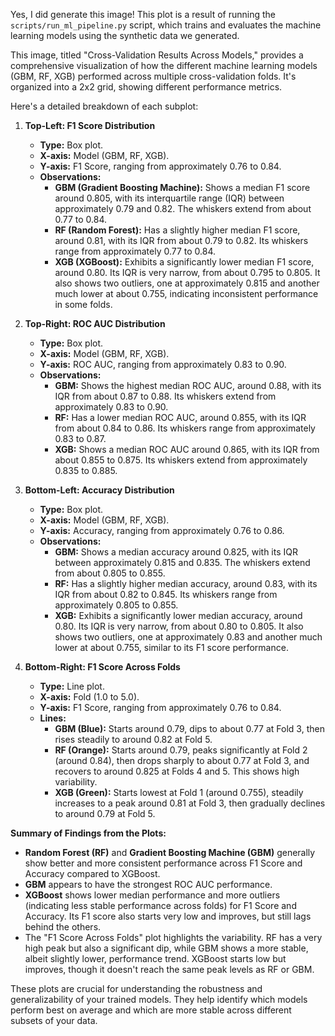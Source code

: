 Yes, I did generate this image! This plot is a result of running the `scripts/run_ml_pipeline.py` script, which trains and evaluates the machine learning models using the synthetic data we generated.

This image, titled "Cross-Validation Results Across Models," provides a comprehensive visualization of how the different machine learning models (GBM, RF, XGB) performed across multiple cross-validation folds. It's organized into a 2x2 grid, showing different performance metrics.

Here's a detailed breakdown of each subplot:

1.  **Top-Left: F1 Score Distribution**
    *   **Type:** Box plot.
    *   **X-axis:** Model (GBM, RF, XGB).
    *   **Y-axis:** F1 Score, ranging from approximately 0.76 to 0.84.
    *   **Observations:**
        *   **GBM (Gradient Boosting Machine):** Shows a median F1 score around 0.805, with its interquartile range (IQR) between approximately 0.79 and 0.82. The whiskers extend from about 0.77 to 0.84.
        *   **RF (Random Forest):** Has a slightly higher median F1 score, around 0.81, with its IQR from about 0.79 to 0.82. Its whiskers range from approximately 0.77 to 0.84.
        *   **XGB (XGBoost):** Exhibits a significantly lower median F1 score, around 0.80. Its IQR is very narrow, from about 0.795 to 0.805. It also shows two outliers, one at approximately 0.815 and another much lower at about 0.755, indicating inconsistent performance in some folds.

2.  **Top-Right: ROC AUC Distribution**
    *   **Type:** Box plot.
    *   **X-axis:** Model (GBM, RF, XGB).
    *   **Y-axis:** ROC AUC, ranging from approximately 0.83 to 0.90.
    *   **Observations:**
        *   **GBM:** Shows the highest median ROC AUC, around 0.88, with its IQR from about 0.87 to 0.88. Its whiskers extend from approximately 0.83 to 0.90.
        *   **RF:** Has a lower median ROC AUC, around 0.855, with its IQR from about 0.84 to 0.86. Its whiskers range from approximately 0.83 to 0.87.
        *   **XGB:** Shows a median ROC AUC around 0.865, with its IQR from about 0.855 to 0.875. Its whiskers extend from approximately 0.835 to 0.885.

3.  **Bottom-Left: Accuracy Distribution**
    *   **Type:** Box plot.
    *   **X-axis:** Model (GBM, RF, XGB).
    *   **Y-axis:** Accuracy, ranging from approximately 0.76 to 0.86.
    *   **Observations:**
        *   **GBM:** Shows a median accuracy around 0.825, with its IQR between approximately 0.815 and 0.835. The whiskers extend from about 0.805 to 0.855.
        *   **RF:** Has a slightly higher median accuracy, around 0.83, with its IQR from about 0.82 to 0.845. Its whiskers range from approximately 0.805 to 0.855.
        *   **XGB:** Exhibits a significantly lower median accuracy, around 0.80. Its IQR is very narrow, from about 0.80 to 0.805. It also shows two outliers, one at approximately 0.83 and another much lower at about 0.755, similar to its F1 score performance.

4.  **Bottom-Right: F1 Score Across Folds**
    *   **Type:** Line plot.
    *   **X-axis:** Fold (1.0 to 5.0).
    *   **Y-axis:** F1 Score, ranging from approximately 0.76 to 0.84.
    *   **Lines:**
        *   **GBM (Blue):** Starts around 0.79, dips to about 0.77 at Fold 3, then rises steadily to around 0.82 at Fold 5.
        *   **RF (Orange):** Starts around 0.79, peaks significantly at Fold 2 (around 0.84), then drops sharply to about 0.77 at Fold 3, and recovers to around 0.825 at Folds 4 and 5. This shows high variability.
        *   **XGB (Green):** Starts lowest at Fold 1 (around 0.755), steadily increases to a peak around 0.81 at Fold 3, then gradually declines to around 0.79 at Fold 5.

**Summary of Findings from the Plots:**

*   **Random Forest (RF)** and **Gradient Boosting Machine (GBM)** generally show better and more consistent performance across F1 Score and Accuracy compared to XGBoost.
*   **GBM** appears to have the strongest ROC AUC performance.
*   **XGBoost** shows lower median performance and more outliers (indicating less stable performance across folds) for F1 Score and Accuracy. Its F1 score also starts very low and improves, but still lags behind the others.
*   The "F1 Score Across Folds" plot highlights the variability. RF has a very high peak but also a significant dip, while GBM shows a more stable, albeit slightly lower, performance trend. XGBoost starts low but improves, though it doesn't reach the same peak levels as RF or GBM.

These plots are crucial for understanding the robustness and generalizability of your trained models. They help identify which models perform best on average and which are more stable across different subsets of your data.